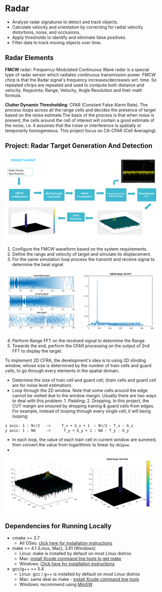 # Radar

- Analyze radar signatures to detect and track objects. 
- Calculate velocity and orientation by correcting for radial velocity distortions, noise, and occlusions. 
- Apply thresholds to identify and eliminate false positives.
- Filter data to track moving objects over time.

## Radar Elements

**FMCW** radar: Frequency-Modulated Continuous Wave radar is a special type of radar sensor which radiates continuous transmission power. FMCW chirp is that the Radar signal's frequency increases/decreases wrt. time. So repeated chrips are repeated and used to compute both distance and velocity. Keypoints: Range, Velocity, Angle Resolution and their math formula.

**Clutter Dynamic Thresholding**: CFAR (Constant False Alarm Rate). The process loops across all the range cells and decides the presence of target based on the noise estimate.The basis of the process is that when noise is present, the cells around the cell of interest will contain a good estimate of the noise, i.e. it assumes that the noise or interference is spatially or temporarily homogeneous. This project focus on CA-CFAR (Cell Averaging).

## Project: Radar Target Generation And Detection
<img src="images/0.png"  />

1. Configure the FMCW waveform based on the system requirements.
2. Define the range and velocity of target and simulate its displacement.
3. For the same simulation loop process the transmit and receive signal to determine the beat signal

<img src="images/3.png"  />

4. Perform Range FFT on the received signal to determine the Range
5. Towards the end, perform the CFAR processing on the output of 2nd FFT to display the target.

To implement 2D CFRA, the development's idea is to using 2D slinding window, whose size is determined by the number of train cells and guard cells, to go through every elements in the spatial domain.

- Determine the size of train cell and guard cell; (train cells and guard cell are for noise level estimation).
- Loop through the 2D window. Note that some cells around the edge cannot be visited due to the window margin. Usually there are two ways to deal with this problem: 1. Padding; 2. Dropping. In this project, the CUT margin are ensured by dropping traning & guard cells from edges. For example, instead of looping through every single cell, it will being looping:
```
x axis: 1 : Nr/2   ->     T_x + G_x + 1  : Nr/2 - T_x - G_x 
y axis: 1 : Nd     ->      T_y + G_y + 1 : Nd - T_y - G_y
```
- In each loop, the value of each train cell in current window are summed, then convert the value from logarithmic to linear by `db2pow`.
- 


<img src="images/2.png" />




## Dependencies for Running Locally
* cmake >= 3.7
  * All OSes: [click here for installation instructions](https://cmake.org/install/)
* make >= 4.1 (Linux, Mac), 3.81 (Windows)
  * Linux: make is installed by default on most Linux distros
  * Mac: [install Xcode command line tools to get make](https://developer.apple.com/xcode/features/)
  * Windows: [Click here for installation instructions](http://gnuwin32.sourceforge.net/packages/make.htm)
* gcc/g++ >= 5.4
  * Linux: gcc / g++ is installed by default on most Linux distros
  * Mac: same deal as make - [install Xcode command line tools](https://developer.apple.com/xcode/features/)
  * Windows: recommend using [MinGW](http://www.mingw.org/)
